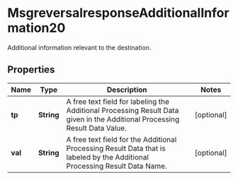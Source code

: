 

# MsgreversalresponseAdditionalInformation20

Additional information relevant to the destination.

## Properties

| Name | Type | Description | Notes |
|------------ | ------------- | ------------- | -------------|
|**tp** | **String** | A free text field for labeling the Additional Processing Result Data given in the Additional Processing Result Data Value. |  [optional] |
|**val** | **String** | A free text field for the Additional Processing Result Data that is labeled by the Additional Processing Result Data Name. |  [optional] |



